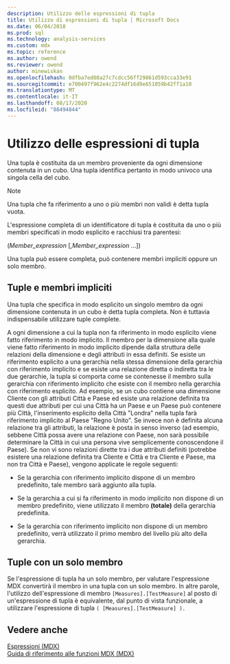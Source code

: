 ```yaml
---
description: Utilizzo delle espressioni di tupla
title: Utilizzo di espressioni di tupla | Microsoft Docs
ms.date: 06/04/2018
ms.prod: sql
ms.technology: analysis-services
ms.custom: mdx
ms.topic: reference
ms.author: owend
ms.reviewer: owend
author: minewiskan
ms.openlocfilehash: 0dfba7ed88a27c7cdcc56ff29861d593cca33e91
ms.sourcegitcommit: e700497f962e4c2274df16d9e651059b42ff1a10
ms.translationtype: MT
ms.contentlocale: it-IT
ms.lasthandoff: 08/17/2020
ms.locfileid: "88494844"
---
```

# <a name="using-tuple-expressions"></a>Utilizzo delle espressioni di tupla


  Una tupla è costituita da un membro proveniente da ogni dimensione contenuta in un cubo. Una tupla identifica pertanto in modo univoco una singola cella del cubo.  
  
> [!NOTE]  
>  Una tupla che fa riferimento a uno o più membri non validi è detta tupla vuota.  
  
 L'espressione completa di un identificatore di tupla è costituita da uno o più membri specificati in modo esplicito e racchiusi tra parentesi:  
  
 (*Member_expression* [,*Member_expression* ...])  
  
 Una tupla può essere completa, può contenere membri impliciti oppure un solo membro.  
  
## <a name="tuples-and-implicit-members"></a>Tuple e membri impliciti  
 Una tupla che specifica in modo esplicito un singolo membro da ogni dimensione contenuta in un cubo è detta tupla completa. Non è tuttavia indispensabile utilizzare tuple complete.  
  
 A ogni dimensione a cui la tupla non fa riferimento in modo esplicito viene fatto riferimento in modo implicito. Il membro per la dimensione alla quale viene fatto riferimento in modo implicito dipende dalla struttura delle relazioni della dimensione e degli attributi in essa definiti. Se esiste un riferimento esplicito a una gerarchia nella stessa dimensione della gerarchia con riferimento implicito e se esiste una relazione diretta o indiretta tra le due gerarchie, la tupla si comporta come se contenesse il membro sulla gerarchia con riferimento implicito che esiste con il membro nella gerarchia con riferimento esplicito. Ad esempio, se un cubo contiene una dimensione Cliente con gli attributi Città e Paese ed esiste una relazione definita tra questi due attributi per cui una Città ha un Paese e un Paese può contenere più Città, l'inserimento esplicito della Città "Londra" nella tupla farà riferimento implicito al Paese "Regno Unito". Se invece non è definita alcuna relazione tra gli attributi, la relazione è posta in senso inverso (ad esempio, sebbene Città possa avere una relazione con Paese, non sarà possibile determinare la Città in cui una persona vive semplicemente conoscendone il Paese). Se non vi sono relazioni dirette tra i due attributi definiti (potrebbe esistere una relazione definita tra Cliente e Città e tra Cliente e Paese, ma non tra Città e Paese), vengono applicate le regole seguenti:  
  
-   Se la gerarchia con riferimento implicito dispone di un membro predefinito, tale membro sarà aggiunto alla tupla.  
  
-   Se la gerarchia a cui si fa riferimento in modo implicito non dispone di un membro predefinito, viene utilizzato il membro **(totale)** della gerarchia predefinita.  
  
-   Se la gerarchia con riferimento implicito non dispone di un membro predefinito, verrà utilizzato il primo membro del livello più alto della gerarchia.  
  
## <a name="one-member-tuples"></a>Tuple con un solo membro  
 Se l'espressione di tupla ha un solo membro, per valutare l'espressione MDX convertirà il membro in una tupla con un solo membro. In altre parole, l'utilizzo dell'espressione di membro `[Measures].[TestMeasure]` al posto di un'espressione di tupla è equivalente, dal punto di vista funzionale, a utilizzare l'espressione di tupla `( [Measures].[TestMeasure] ).`  
  
## <a name="see-also"></a>Vedere anche  
 [Espressioni &#40;MDX&#41;](../mdx/expressions-mdx.md)   
 [Guida di riferimento alle funzioni MDX &#40;MDX&#41;](../mdx/mdx-function-reference-mdx.md)  
  
  
